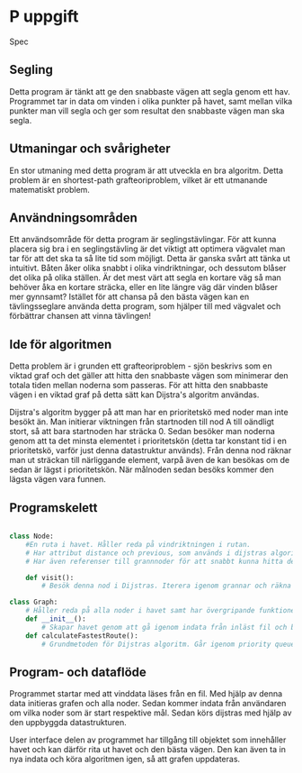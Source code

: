 # P uppgift

Spec

## Segling

Detta program är tänkt att ge den snabbaste vägen att segla genom ett hav. Programmet tar in data om vinden i olika punkter på havet, samt mellan vilka punkter man vill segla och ger som resultat den snabbaste vägen man ska segla.

## Utmaningar och svårigheter

En stor utmaning med detta program är att utveckla en bra algoritm. Detta problem är en shortest-path grafteoriproblem, vilket är ett utmanande matematiskt problem.

## Användningsområden

Ett användsområde för detta program är seglingstävlingar. För att kunna placera sig bra i en seglingstävling är det viktigt att optimera vägvalet man tar för att det ska ta så lite tid som möjligt. Detta är ganska svårt att tänka ut intuitivt. Båten åker olika snabbt i olika vindriktningar, och dessutom blåser det olika på olika ställen. Är det mest värt att segla en kortare väg så man behöver åka en kortare sträcka, eller en lite längre väg där vinden blåser mer gynnsamt? Istället för att chansa på den bästa vägen kan en tävlingsseglare använda detta program, som hjälper till med vägvalet och förbättrar chansen att vinna tävlingen!

## Ide för algoritmen

Detta problem är i grunden ett grafteoriproblem - sjön beskrivs som en viktad graf och det gäller att hitta den snabbaste vägen som minimerar den totala tiden mellan noderna som passeras. För att hitta den snabbaste vägen i en viktad graf på detta sätt kan Dijstra's algoritm användas.

Dijstra's algoritm bygger på att man har en prioritetskö med noder man inte besökt än. Man initierar viktningen från startnoden till nod A till oändligt stort, så att bara startnoden har sträcka 0. Sedan besöker man noderna genom att ta det minsta elementet i prioritetskön (detta tar konstant tid i en prioritetskö, varför just denna datastruktur används). Från denna nod räknar man ut sträckan till närliggande element, varpå även de kan besökas om de sedan är lägst i prioritetskön. När målnoden sedan besöks kommer den lägsta vägen vara funnen.

## Programskelett

```python

class Node:
    #En ruta i havet. Håller reda på vindriktningen i rutan.
    # Har attribut distance och previous, som används i dijstras algoritm för att hålla reda på sträckan till noden samt vilken nod som ligger innan i den kortaste vägen till denna nod.
    # Har även referenser till grannnoder för att snabbt kunna hitta dessa.

    def visit():
        # Besök denna nod i Dijstras. Iterera igenom grannar och räkna ut hur långt det kommer bli till dem, samt spara denna information om detta bildar den kortaste vägen.

class Graph:
    # Håller reda på alla noder i havet samt har övergripande funktioner för att hantera grafen.
    def __init__():
        # Skapar havet genom att gå igenom indata från inläst fil och bygger upp grafen. Itererar genom alla noder som ska skapas och skapar relationer mellan noderna genom att sätta attribut med grannar i respektive nod.
    def calculateFastestRoute():
        # Grundmetoden för Dijstras algoritm. Går igenom priority queuen tills man kommer till målnoden, funktionen avslutas och den bästa vägen returneras.
```

## Program- och dataflöde

Programmet startar med att vinddata läses från en fil. Med hjälp av denna data initieras grafen och alla noder. Sedan kommer indata från användaren om vilka noder som är start respektive mål. Sedan körs dijstras med hjälp av den uppbyggda datastrukturen.

User interface delen av programmet har tillgång till objektet som innehåller havet och kan därför rita ut havet och den bästa vägen. Den kan även ta in nya indata och köra algoritmen igen, så att grafen uppdateras.
